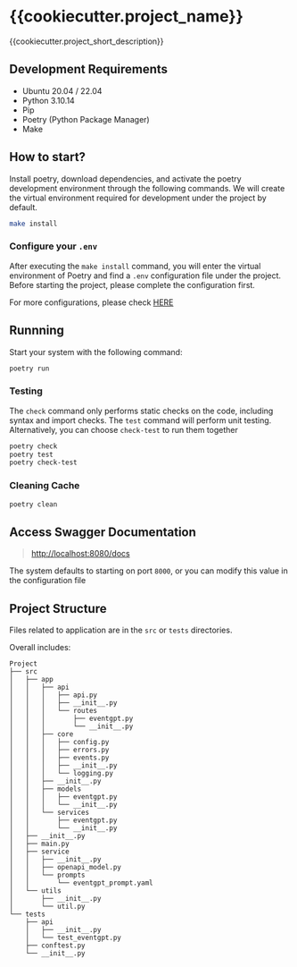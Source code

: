 # {{cookiecutter.project_name}}

{{cookiecutter.project_short_description}}

## Development Requirements

- Ubuntu 20.04 / 22.04
- Python 3.10.14
- Pip
- Poetry (Python Package Manager)
- Make

## How to start?

Install poetry, download dependencies, and activate the poetry development environment through the following commands. We will create the virtual environment required for development under the project by default.

```sh
make install
```

### Configure your `.env`

After executing the `make install` command, you will enter the virtual environment of Poetry and find a `.env` configuration file under the project. Before starting the project, please complete the configuration first.

For more configurations, please check [HERE](src/app/core/config.py)

## Runnning

Start your system with the following command:

```sh
poetry run
```

### Testing

The `check` command only performs static checks on the code, including syntax and import checks. The `test` command will perform unit testing. Alternatively, you can choose `check-test` to run them together

```sh
poetry check
poetry test
poetry check-test
```

### Cleaning Cache

```sh
poetry clean
```

## Access Swagger Documentation

> <http://localhost:8080/docs>

The system defaults to starting on port `8000`, or you can modify this value in the configuration file

## Project Structure

Files related to application are in the `src` or `tests` directories.

Overall includes:

    Project
    ├── src
    │   ├── app
    │   │   ├── api
    │   │   │   ├── api.py
    │   │   │   ├── __init__.py
    │   │   │   └── routes
    │   │   │       ├── eventgpt.py
    │   │   │       └── __init__.py
    │   │   ├── core
    │   │   │   ├── config.py
    │   │   │   ├── errors.py
    │   │   │   ├── events.py
    │   │   │   ├── __init__.py
    │   │   │   └── logging.py
    │   │   ├── __init__.py
    │   │   ├── models
    │   │   │   ├── eventgpt.py
    │   │   │   └── __init__.py
    │   │   └── services
    │   │       ├── eventgpt.py
    │   │       └── __init__.py
    │   ├── __init__.py
    │   ├── main.py
    │   ├── service
    │   │   ├── __init__.py
    │   │   ├── openapi_model.py
    │   │   └── prompts
    │   │       └── eventgpt_prompt.yaml
    │   └── utils
    │       ├── __init__.py
    │       └── util.py
    └── tests
        ├── api
        │   ├── __init__.py
        │   └── test_eventgpt.py
        ├── conftest.py
        └── __init__.py
